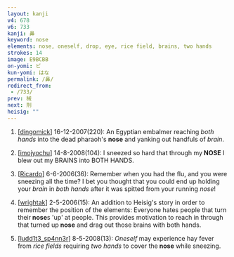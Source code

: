 ```yaml
---
layout: kanji
v4: 678
v6: 733
kanji: 鼻
keyword: nose
elements: nose, oneself, drop, eye, rice field, brains, two hands
strokes: 14
image: E9BCBB
on-yomi: ビ
kun-yomi: はな
permalink: /鼻/
redirect_from:
 - /733/
prev: 械
next: 刑
heisig: ""
---
```


1) [<a href="http://kanji.koohii.com/profile/dingomick">dingomick</a>] 16-12-2007(220): An Egyptian embalmer reaching <em>both hands</em> into the dead pharaoh&#039;s <strong>nose</strong> and yanking out handfuls of <em>brain</em>.

2) [<a href="http://kanji.koohii.com/profile/imojyochu">imojyochu</a>] 14-8-2008(104): I sneezed so hard that through my<strong> NOSE</strong> I blew out my BRAINS into BOTH HANDS.

3) [<a href="http://kanji.koohii.com/profile/Ricardo">Ricardo</a>] 6-6-2006(36): Remember when you had the flu, and you were sneezing all the time? I bet you thought that you could end up holding your <em>brain</em> in <em>both hands</em> after it was spitted from your running <em>nose</em>!

4) [<a href="http://kanji.koohii.com/profile/wrightak">wrightak</a>] 2-5-2006(15): An addition to Heisig&#039;s story in order to remember the position of the elements: Everyone hates people that turn their<strong> nose</strong>s &#039;up&#039; at people. This provides motivation to reach in through that turned up<strong> nose</strong> and drag out those brains with both hands.

5) [<a href="http://kanji.koohii.com/profile/ludd1t3_sp4nn3r">ludd1t3_sp4nn3r</a>] 8-5-2008(13): <em>Oneself</em> may experience hay fever from <em>rice fields</em> requiring <em>two hands</em> to cover the<strong> nose</strong> while sneezing.

